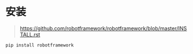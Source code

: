 # 安装

> https://github.com/robotframework/robotframework/blob/master/INSTALL.rst

```shell
pip install robotframework
```
